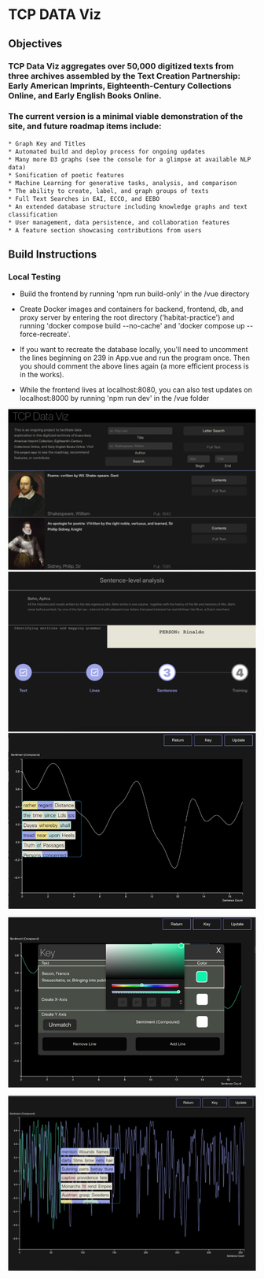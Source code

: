 # TCP DATA Viz

## Objectives 
### TCP Data Viz aggregates over 50,000 digitized texts from three archives assembled by the Text Creation Partnership: Early American Imprints, Eighteenth-Century Collections Online, and Early English Books Online.

### The current version is a minimal viable demonstration of the site, and future roadmap items include:
    * Graph Key and Titles
    * Automated build and deploy process for ongoing updates
    * Many more D3 graphs (see the console for a glimpse at available NLP data)
    * Sonification of poetic features
    * Machine Learning for generative tasks, analysis, and comparison
    * The ability to create, label, and graph groups of texts
    * Full Text Searches in EAI, ECCO, and EEBO
    * An extended database structure including knowledge graphs and text classification
    * User management, data persistence, and collaboration features
    * A feature section showcasing contributions from users

## Build Instructions

### Local Testing
* Build the frontend by running 'npm run build-only' in the /vue directory

* Create Docker images and containers for backend, frontend, db, and proxy server by entering the root directory ('habitat-practice') and running 'docker compose build --no-cache' and 'docker compose up --force-recreate'.

* If you want to recreate the database locally, you'll need to uncomment the lines beginning on 239 in App.vue and run the program once. Then you should comment the above lines again (a more efficient process is in the works).  

* While the frontend lives at localhost:8080, you can also test updates on localhost:8000 by running 'npm run dev' in the /vue folder

![Landing Page](./vue/src/assets/landingpage.png?raw=true)
![Loading Screen](./vue/src/assets/loadingscreen.png?raw=true)
![Initial Line Graph](./vue/src/assets/initialline.png?raw=true)

![Line Color Picker](./vue/src/assets/colorpicker.png?raw=true)

![Multiple Lines](./vue/src/assets/twolines.png?raw=true)